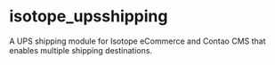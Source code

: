 isotope_upsshipping
===================

A UPS shipping module for Isotope eCommerce and Contao CMS that enables multiple shipping destinations.
